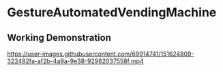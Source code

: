 # GestureAutomatedVendingMachine
## Working Demonstration
https://user-images.githubusercontent.com/69914741/151624809-322482fa-af2b-4a9a-9e38-92982037558f.mp4

